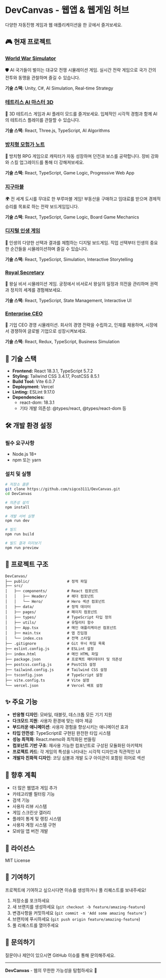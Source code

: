 # DevCanvas - 웹앱 & 웹게임 허브

다양한 자동진행 게임과 웹 애플리케이션을 한 곳에서 즐겨보세요.

## 🎮 현재 프로젝트

### [World War Simulator](https://world-war-simulator.vercel.app/)
🛡️ AI 국가들이 벌이는 대규모 전쟁 시뮬레이션 게임. 실시간 전략 게임으로 국가 간의 전투와 동맹을 관찰하며 즐길 수 있습니다.

**기술 스택:** Unity, C#, AI Simulation, Real-time Strategy

### [테트리스 AI 마스터 3D](https://tetris-am3d-7k4p.vercel.app/)
🧩 3D 테트리스 게임과 AI 플레이 모드를 즐겨보세요. 입체적인 시각적 경험과 함께 AI의 테트리스 플레이를 관찰할 수 있습니다.

**기술 스택:** React, Three.js, TypeScript, AI Algorithms

### [방치형 모험가 노트](https://idle-rpg-one.vercel.app/)
📖 방치형 RPG 게임으로 캐릭터가 자동 성장하며 던전과 보스를 공략합니다. 장비 강화와 스킬 업그레이드를 통해 더 강해져보세요.

**기술 스택:** React, TypeScript, Game Logic, Progressive Web App

### [지구마블](https://geo-poly.vercel.app/)
🌍 전 세계 도시를 무대로 한 부루마블 게임! 부동산을 구매하고 임대료를 받으며 경제적 승리를 목표로 하는 전략 보드게임입니다.

**기술 스택:** React, TypeScript, Game Logic, Board Game Mechanics

### [디지털 인생 게임](https://life-game-rho.vercel.app/)
🎲 인생의 다양한 선택과 결과를 체험하는 디지털 보드게임. 직업 선택부터 인생의 중요한 순간들을 시뮬레이션하며 즐길 수 있습니다.

**기술 스택:** React, TypeScript, Simulation, Interactive Storytelling

### [Royal Secretary](https://royal-secretary.vercel.app/)
👑 왕실 비서 시뮬레이션 게임. 궁정에서 비서로서 왕실의 일정과 의전을 관리하며 권력과 정치의 세계를 경험해보세요.

**기술 스택:** React, TypeScript, State Management, Interactive UI

### [Enterprise CEO](https://enterprise-ceo.vercel.app/)
💼 기업 CEO 경영 시뮬레이션. 회사의 경영 전략을 수립하고, 인재를 채용하며, 시장에서 경쟁하여 글로벌 기업으로 성장시켜보세요.

**기술 스택:** React, Redux, TypeScript, Business Simulation

## 🚀 기술 스택

- **Frontend:** React 18.3.1, TypeScript 5.7.2
- **Styling:** Tailwind CSS 3.4.17, PostCSS 8.5.1
- **Build Tool:** Vite 6.0.7
- **Deployment:** Vercel
- **Linting:** ESLint 9.17.0
- **Dependencies:**
  - react-dom: 18.3.1
  - 기타 개발 의존성: @types/react, @types/react-dom 등

## 🛠️ 개발 환경 설정

### 필수 요구사항
- Node.js 18+ 
- npm 또는 yarn

### 설치 및 실행

```bash
# 저장소 클론
git clone https://github.com/sigco3111/DevCanvas.git
cd DevCanvas

# 의존성 설치
npm install

# 개발 서버 실행
npm run dev

# 빌드
npm run build

# 빌드 결과 미리보기
npm run preview
```

## 📁 프로젝트 구조

```
DevCanvas/
├── public/                 # 정적 파일
├── src/
│   ├── components/         # React 컴포넌트
│   │   ├── Header/         # 헤더 컴포넌트
│   │   └── Hero/           # Hero 섹션 컴포넌트
│   ├── data/               # 정적 데이터
│   ├── pages/              # 페이지 컴포넌트
│   ├── types/              # TypeScript 타입 정의
│   ├── utils/              # 유틸리티 함수
│   ├── App.tsx             # 메인 애플리케이션 컴포넌트
│   ├── main.tsx            # 앱 진입점
│   └── index.css           # 전역 스타일
├── .gitignore              # Git 무시 파일 목록
├── eslint.config.js        # ESLint 설정
├── index.html              # 메인 HTML 파일
├── package.json            # 프로젝트 메타데이터 및 의존성
├── postcss.config.js       # PostCSS 설정
├── tailwind.config.js      # Tailwind CSS 설정
├── tsconfig.json           # TypeScript 설정
├── vite.config.ts          # Vite 설정
└── vercel.json             # Vercel 배포 설정
```

## ✨ 주요 기능

- **반응형 디자인**: 모바일, 태블릿, 데스크톱 모든 기기 지원
- **다크모드 지원**: 사용자 환경에 맞는 테마 제공
- **부드러운 애니메이션**: 사용자 경험을 향상시키는 애니메이션 효과
- **타입 안전성**: TypeScript로 구현된 완전한 타입 시스템
- **성능 최적화**: React.memo와 최적화된 번들링
- **컴포넌트 기반 구조**: 재사용 가능한 컴포넌트로 구성된 모듈화된 아키텍처
- **프로젝트 카드**: 각 게임의 특성을 나타내는 시각적 디자인과 직관적인 UI
- **개발자 친화적 디자인**: 코딩 심볼과 개발 도구 아이콘이 포함된 히어로 섹션

## 🎯 향후 계획

- 더 많은 웹앱과 게임 추가
- 카테고리별 필터링 기능
- 검색 기능
- 사용자 리뷰 시스템
- 게임 스크린샷 갤러리
- 플레이 통계 및 랭킹 시스템
- 사용자 계정 시스템 구현
- 모바일 앱 버전 개발

## 📄 라이선스

MIT License

## 🤝 기여하기

프로젝트에 기여하고 싶으시다면 이슈를 생성하거나 풀 리퀘스트를 보내주세요!

1. 저장소를 포크하세요
2. 새 브랜치를 생성하세요 (`git checkout -b feature/amazing-feature`)
3. 변경사항을 커밋하세요 (`git commit -m 'Add some amazing feature'`)
4. 브랜치에 푸시하세요 (`git push origin feature/amazing-feature`)
5. 풀 리퀘스트를 열어주세요

## 💬 문의하기

질문이나 제안이 있으시면 GitHub 이슈를 통해 문의해주세요.

---

**DevCanvas** - 웹의 무한한 가능성을 탐험하세요 🚀 